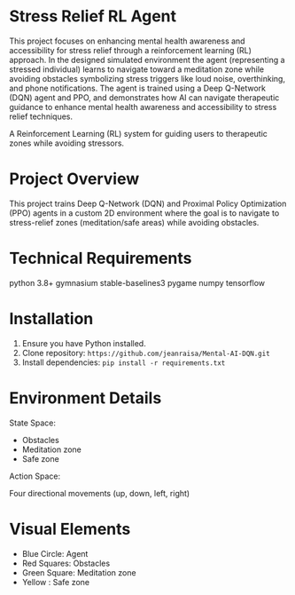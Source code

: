# Stress Relief RL Agent

This project focuses on enhancing mental health awareness and accessibility for stress relief through a reinforcement learning (RL) approach. In the designed simulated environment the agent (representing a stressed individual) learns to navigate toward a meditation zone while avoiding obstacles symbolizing stress triggers like loud noise, overthinking, and phone notifications. The agent is trained  using a Deep Q-Network (DQN) agent and PPO, and demonstrates how AI can navigate therapeutic guidance to enhance mental health awareness and accessibility to stress relief techniques.

A Reinforcement Learning (RL) system for guiding users to therapeutic zones while avoiding stressors.

# Project Overview

This project trains Deep Q-Network (DQN) and Proximal Policy Optimization (PPO) agents in a custom 2D environment where the goal is to navigate to stress-relief zones (meditation/safe areas) while avoiding obstacles.

# Technical Requirements

python 3.8+
gymnasium
stable-baselines3
pygame
numpy
tensorflow

# Installation

1. Ensure you have Python  installed.
2. Clone repository: `https://github.com/jeanraisa/Mental-AI-DQN.git`
3. Install dependencies: `pip install -r requirements.txt`

# Environment Details
State Space:

 * Obstacles 
 * Meditation zone 
 * Safe zone

Action Space: 

Four directional movements (up, down, left, right)

# Visual Elements

 * Blue Circle: Agent
 * Red Squares: Obstacles
 * Green Square: Meditation zone
 * Yellow : Safe zone 
